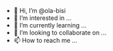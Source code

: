 - 👋 Hi, I’m @ola-bisi
- 👀 I’m interested in ...
- 🌱 I’m currently learning ...
- 💞️ I’m looking to collaborate on ...
- 📫 How to reach me ...

<!---
ola-bisi/ola-bisi is a ✨ special ✨ repository because its `README.md` (this file) appears on your GitHub profile.
You can click the Preview link to take a look at your changes.
--->
